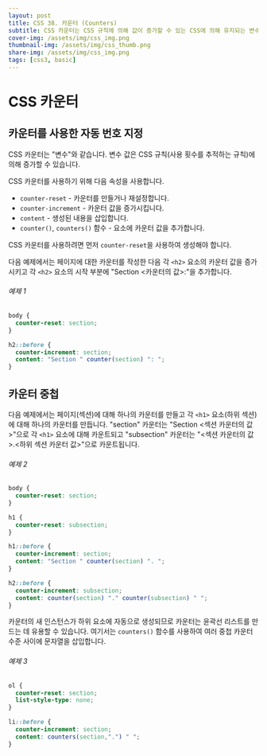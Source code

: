 ```yaml
---
layout: post
title: CSS 38. 카운터 (Counters)
subtitle: CSS 카운터는 CSS 규칙에 의해 값이 증가할 수 있는 CSS에 의해 유지되는 변수입니다. 카운터를 사용하면 문서의 배치에 따라 내용 모양을 조정할 수 있습니다.
cover-img: /assets/img/css_img.png
thumbnail-img: /assets/img/css_thumb.png
share-img: /assets/img/css_img.png
tags: [css3, basic]
---
```


# CSS 카운터

## 카운터를 사용한 자동 번호 지정

CSS 카운터는 "변수"와 같습니다. 변수 값은 CSS 규칙(사용 횟수를 추적하는 규칙)에 의해 증가할 수 있습니다.

CSS 카운터를 사용하기 위해 다음 속성을 사용합니다.

+ ```counter-reset``` - 카운터를 만들거나 재설정합니다.
+ ```counter-increment``` - 카운터 값을 증가시킵니다.
+ ```content``` - 생성된 내용을 삽입합니다.
+ ```counter()```, ```counters()``` 함수 - 요소에 카운터 값을 추가합니다.

CSS 카운터를 사용하려면 먼저 ```counter-reset```을 사용하여 생성해야 합니다.

다음 예제에서는 페이지에 대한 카운터를 작성한 다음 각 ```<h2>``` 요소의 카운터 값을 증가시키고 각 ```<h2>``` 요소의 시작 부분에 "Section  <카운터의 값>:"을 추가합니다.

###### 예제 1

```css
body {
  counter-reset: section;
}

h2::before {
  counter-increment: section;
  content: "Section " counter(section) ": ";
}
```

## 카운터 중첩

다음 예제에서는 페이지(섹션)에 대해 하나의 카운터를 만들고 각 ```<h1>``` 요소(하위 섹션)에 대해 하나의 카운터를 만듭니다. "section" 카운터는 "Section <섹션 카운터의 값>"으로 각 ```<h1>``` 요소에 대해 카운트되고 "subsection" 카운터는 "<섹션 카운터의 값>.<하위 섹션 카운터 값>"으로 카운트됩니다.

###### 예제 2

```css
body {
  counter-reset: section;
}

h1 {
  counter-reset: subsection;
}

h1::before {
  counter-increment: section;
  content: "Section " counter(section) ". ";
}

h2::before {
  counter-increment: subsection;
  content: counter(section) "." counter(subsection) " ";
}
```

카운터의 새 인스턴스가 하위 요소에 자동으로 생성되므로 카운터는 윤곽선 리스트를 만드는 데 유용할 수 있습니다. 여기서는 ```counters()``` 함수를 사용하여 여러 중첩 카운터 수준 사이에 문자열을 삽입합니다.

###### 예제 3

```css
ol {
  counter-reset: section;
  list-style-type: none;
}

li::before {
  counter-increment: section;
  content: counters(section,".") " ";
}
```
